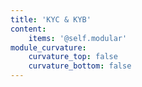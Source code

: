 ```yaml
---
title: 'KYC & KYB'
content:
    items: '@self.modular'
module_curvature:
    curvature_top: false
    curvature_bottom: false
---
```


